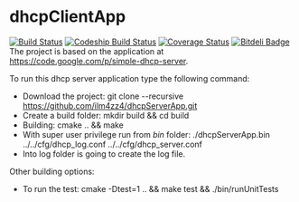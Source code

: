 dhcpClientApp
=========================

[![Build Status](https://travis-ci.org/ilm4zz4/dhcpServerApp.png)](https://travis-ci.org/ilm4zz4/dhcpServerApp)
[![Codeship Build Status](https://www.codeship.io/projects/876c9b00-9f67-0132-ef75-520a26f6f18f/status)](https://www.codeship.io/projects/65162) 
[![Coverage Status](https://coveralls.io/repos/ilm4zz4/dhcpServerApp/badge.svg?branch=develop)](https://coveralls.io/r/ilm4zz4/dhcpServerApp?branch=develop)
[![Bitdeli Badge](https://d2weczhvl823v0.cloudfront.net/ilm4zz4/dhcpserverapp/trend.png)](https://bitdeli.com/free "Bitdeli Badge")
The project is based on the application at https://code.google.com/p/simple-dhcp-server.

To run this dhcp server application type the following command:

 - Download the project: git clone --recursive https://github.com/ilm4zz4/dhcpServerApp.git
 - Create a build folder: mkdir build && cd build 
 - Building: cmake .. && make 
 - With super user privilege run from *bin* folder: ./dhcpServerApp.bin ../../cfg/dhcp_log.conf  ../../cfg/dhcp_server.conf 
 - Into log folder is going to create the log file.

Other building options:
 - To run the test: cmake -Dtest=1 .. && make test && ./bin/runUnitTests






